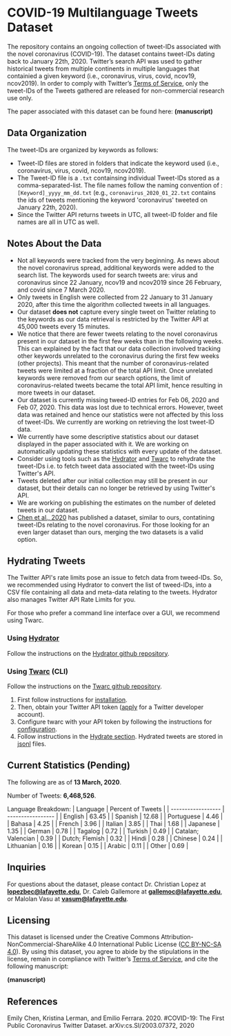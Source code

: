 # COVID-19 Multilanguage Tweets Dataset

The repository contains an ongoing collection of tweet-IDs associated with the novel coronavirus (COVID-19).
The dataset contains tweet-IDs dating back to January 22th, 2020. Twitter’s search API was used to gather historical tweets from multiple continents in multiple languages that containied a given keyword (i.e., coronavirus, virus, covid, ncov19, ncov2019).
In order to comply with Twitter’s [Terms of Service](https://developer.twitter.com/en/developer-terms/agreement-and-policy), 
 only the tweet-IDs of the Tweets gathered are released for non-commercial research use only.

The paper associated with this dataset can be found here: **(manuscript)**

## Data Organization
The tweet-IDs are organized by keywords as follows:
* Tweet-ID files are stored in folders that indicate the keyword used (i.e., coronavirus, virus, covid, ncov19, ncov2019). 
* The Tweet-ID file is a `.txt` containsing individual Tweet-IDs stored as a comma-separated-list. The file names follow the naming convention of : `[Keyword]_yyyy_mm_dd.txt` (e.g., `coronavirus_2020_01_22.txt` contains the ids of tweets mentioning the keyword 'coronavirus' tweeted on January 22th, 2020).
* Since the Twitter API returns tweets in UTC, all tweet-ID folder and file names are all in UTC as well.


## Notes About the Data
* Not all keywords were tracked from the very beginning. As news about the novel coronavirus spread, additional keywords were added to the search list. The keywords used for search tweets are: virus and coronavirus since 22 January, ncov19 and ncov2019 since 26 February, and covid since 7 March 2020. 
* Only tweets in English were collected from 22 January to 31 January 2020, after this time the algorithm collected tweets in all languages. 
* Our dataset **does not** capture every single tweet on Twitter relating to the keywords as our data retrieval is restricted by the Twitter API at 45,000 tweets every 15 minutes.
* We notice that there are fewer tweets relating to the novel coronavirus present in our dataset in the first few weeks than in the following weeks. This can explained by the fact that our data collection involved tracking other keywords unrelated to the coronavirus during the first few weeks (other projects). This meant that the number of coronavirus-related tweets were limited at a fraction of the total API limit. Once unrelated keywords were removed from our search options, the limit of coronavirus-related tweets became the total API limit, hence resulting in more tweets in our dataset.
* Our dataset is currently missing tweed-ID entries for Feb 06, 2020 and Feb 07, 2020. This data was lost due to technical errors. However, tweet data was retained and hence our statistics were not affected by this loss of tweet-IDs. We currently are working on retrieving the lost tweet-ID data.
* We currently have some descriptive statistics about our dataset displayed in the paper associated with it. We are working on automatically updating these statistics with every update of the dataset.
* Consider using tools such as the [Hydrator](https://github.com/DocNow/hydrator) and [Twarc](https://github.com/DocNow/twarc) to rehydrate the tweet-IDs i.e. to fetch tweet data associated with the tweet-IDs using Twitter's API. 
* Tweets deleted after our initial collection may still be present in our dataset, but their details can no longer be retrieved by using Twitter's API.
* We are working on publishing the estimates on the number of deleted tweets in our dataset.
* [Chen et al., 2020](#chen) has published a dataset, similar to ours, contatining tweet-IDs relating to the novel coronavirus. For those looking for an even larger dataset than ours, merging the two datasets is a valid option.
## Hydrating Tweets

The Twitter API's rate limits pose an issue to fetch data from tweed-IDs. So, we recommended using Hydrator to convert the list of tweed-IDs, into a CSV file containing all data and meta-data relating to the tweets. Hydrator also manages Twitter API Rate Limits for you. 

For those who prefer a command line interface over a GUI, we recommend using Twarc.

### Using [Hydrator](https://github.com/DocNow/hydrator)
Follow the instructions on the [Hydrator github repository](https://github.com/DocNow/hydrator).

### Using [Twarc](https://github.com/DocNow/twarc) (CLI)
Follow the instructions on the [Twarc github repository](https://github.com/DocNow/twarc). 
1. First follow instructions for [installation](https://github.com/DocNow/twarc#Install). 
2. Then, obtain your Twitter API token ([apply](https://developer.twitter.com/en/apply-for-access) for a Twitter developer account).
3. Configure twarc with your API token by following the instructions for [configuration](https://github.com/DocNow/twarc#Quickstart).
4. Follow instructions in the [Hydrate section](https://github.com/DocNow/twarc#hydrate). Hydrated tweets are stored in [jsonl](http://jsonlines.org/) files. 


## Current Statistics (Pending)

The following are as of **13 March, 2020**.

Number of Tweets: **6,468,526**.

Language Breakdown:
| Language           | Percent of Tweets |
| ------------------ | ----------------- |
| English            | 63.45             |
| Spanish            | 12.68             |
| Portuguese         | 4.46              |
| Bahasa             | 4.25              |
| French             | 3.96              |
| Italian            | 3.85              |
| Thai               | 1.68              |
| Japanese           | 1.35              |
| German             | 0.78              |
| Tagalog            | 0.72              |
| Turkish            | 0.49              |
| Catalan; Valencian | 0.39              |
| Dutch; Flemish     | 0.32              |
| Hindi              | 0.28              |
| Chinese            | 0.24              |
| Lithuanian         | 0.16              |
| Korean             | 0.15              |
| Arabic             | 0.11              |
| Other              | 0.69              |

## Inquiries

For questions about the dataset, please contact Dr. Christian Lopez at **lopezbec@lafayette.edu**, Dr. Caleb Gallemore at **gallemoc@lafayette.edu**, or Malolan Vasu at **vasum@lafayette.edu**. 

## Licensing
This dataset is licensed under the Creative Commons Attribution-NonCommercial-ShareAlike 4.0 International Public License ([CC BY-NC-SA 4.0](https://creativecommons.org/licenses/by-nc-sa/4.0/)). By using this dataset, you agree to abide by the stipulations in the license, remain in compliance with Twitter’s [Terms of Service](https://developer.twitter.com/en/developer-terms/agreement-and-policy), and cite the following manuscript: 

**(manuscript)**

## References
 <a name="chen"></a> Emily Chen, Kristina Lerman, and Emilio Ferrara. 2020. #COVID-19: The First Public Coronavirus Twitter Dataset. arXiv:cs.SI/2003.07372, 2020
